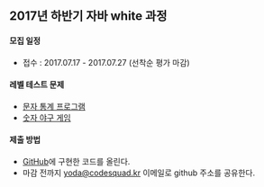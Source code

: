 ## 2017년 하반기 자바 white 과정
#### 모집 일정
* 접수 : 2017.07.17 - 2017.07.27 (선착순 평가 마감)

#### 레벨 테스트 문제
* [문자 통계 프로그램](2017-java/string-edit.md)
* [숫자 야구 게임](2017-java/baseball.md)

#### 제출 방법
* [GitHub](https://github.com)에 구현한 코드를 올린다.
* 마감 전까지 yoda@codesquad.kr 이메일로 github 주소를 공유한다.

